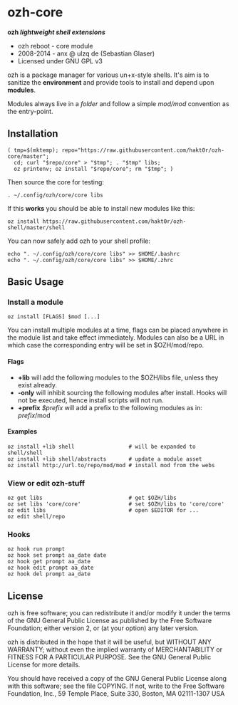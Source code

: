 ozh-core
========
**ozh *lightweight shell extensions***

* ozh reboot - core module
* 2008-2014 - anx @ ulzq de (Sebastian Glaser)
* Licensed under GNU GPL v3

ozh is a package manager for various un+x-style shells. It's aim is to sanitize the **environment** and provide tools to install and depend upon **modules**.

Modules always live in a *folder* and follow a simple *$mod/$mod* convention as the entry-point.

Installation
------------

    ( tmp=$(mktemp); repo="https://raw.githubusercontent.com/hakt0r/ozh-core/master";
      cd; curl "$repo/core" > "$tmp"; . "$tmp" libs;
      oz printenv; oz install "$repo/core"; rm "$tmp"; )

Then source the core for testing:

    . ~/.config/ozh/core/core libs

If this **works** you should be able to install new modules like this:

    oz install https://raw.githubusercontent.com/hakt0r/ozh-shell/master/shell

You can now safely add ozh to your shell profile:

    echo ". ~/.config/ozh/core/core libs" >> $HOME/.bashrc 
    echo ". ~/.config/ozh/core/core libs" >> $HOME/.zhrc 

Basic Usage
-----------


### Install a module

    oz install [FLAGS] $mod [...]

You can install multiple modules at a time, flags can be placed anywhere in the module list and take effect immediately. Modules can also be a URL in which case the corresponding entry will be set in $OZH/mod/repo.

#### Flags

  * **+lib** will add the following modules to the $OZH/libs file, unless they exist already.
  * **-only** will inhibit sourcing the following modules after install. Hooks will not be executed, hence install scripts will not run.
  * **+prefix** *$prefix* will add a prefix to the following modules as in: $prefix/$mod

#### Examples

    oz install +lib shell                 # will be expanded to shell/shell
    oz install +lib shell/abstracts       # update a module asset
    oz install http://url.to/repo/mod/mod # install mod from the webs

### View or edit ozh-stuff

    oz get libs                           # get $OZH/libs
    oz set libs 'core/core'               # set $OZH/libs to 'core/core'
    oz edit libs                          # open $EDITOR for ...
    oz edit shell/repo


### Hooks

    oz hook run prompt
    oz hook set prompt aa_date date
    oz hook get prompt aa_date
    oz hook edit prompt aa_date
    oz hook del prompt aa_date

License
-------

ozh is free software; you can redistribute it and/or modify
it under the terms of the GNU General Public License as published by
the Free Software Foundation; either version 2, or (at your option)
any later version.

ozh is distributed in the hope that it will be useful,
but WITHOUT ANY WARRANTY; without even the implied warranty of
MERCHANTABILITY or FITNESS FOR A PARTICULAR PURPOSE.  See the
GNU General Public License for more details.

You should have received a copy of the GNU General Public License
along with this software; see the file COPYING.  If not, write to
the Free Software Foundation, Inc., 59 Temple Place, Suite 330,
Boston, MA 02111-1307 USA
